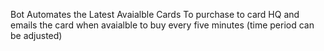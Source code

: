 Bot Automates the Latest Avaialble Cards To purchase to card HQ and emails the card when avaialble to buy every five minutes (time period can be adjusted)
 
 
